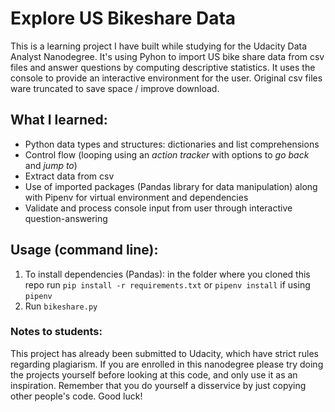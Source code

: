 # Explore US Bikeshare Data
This is a learning project I have built while studying for the Udacity Data Analyst Nanodegree. 
It's using Pyhon to import US bike share data from csv files and answer questions by computing descriptive statistics. It uses the console to provide an interactive environment for the user. Original csv files ware truncated to save space / improve download.

## What I learned:
* Python data types and structures: dictionaries and list comprehensions
* Control flow (looping using an *action tracker* with options to *go back* and *jump to*)
* Extract data from csv 
* Use of imported packages (Pandas library for data manipulation) along with Pipenv for virtual environment and dependencies
* Validate and process console input from user through interactive question-answering

## Usage (command line):
1. To install dependencies (Pandas): in the folder where you cloned this repo run `pip install -r requirements.txt` or `pipenv install` if using `pipenv`
2. Run `bikeshare.py`

### Notes to students:
This project has already been submitted to Udacity, which have strict rules regarding plagiarism. If you are enrolled in this nanodegree please try doing the projects yourself before looking at this code, and only use it as an inspiration. Remember that you do yourself a disservice by just copying other people's code. Good luck!
